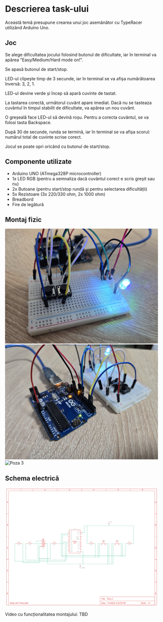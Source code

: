 # Descrierea task-ului
Această temă presupune crearea unui joc asemănător cu TypeRacer utilizând Arduino Uno.

## Joc
Se alege dificultatea jocului folosind butonul de dificultate, iar în terminal va apărea “Easy/Medium/Hard mode on!”.

Se apasă butonul de start/stop.

LED-ul clipește timp de 3 secunde, iar în terminal se va afișa numărătoarea înversă: 3, 2, 1.

LED-ul devine verde și încep să apară cuvinte de tastat.

La tastarea corectă, următorul cuvânt apare imediat. Dacă nu se tasteaza cuvântul în timpul stabilit de dificultate, va apărea un nou cuvânt.

O greșeală face LED-ul să devină roșu. Pentru a corecta cuvântul, se va folosi tasta Backspace.

După 30 de secunde, runda se termină, iar în terminal se va afișa scorul: numărul total de cuvinte scrise corect.

Jocul se poate opri oricând cu butonul de start/stop.

## Componente utilizate

- Arduino UNO (ATmega328P microcontroller)
- 1x LED RGB (pentru a semnaliza dacă cuvântul corect e scris greșit sau nu)
- 2x Butoane (pentru start/stop rundă și pentru selectarea dificultății)
- 5x Rezistoare (3x 220/330 ohm, 2x 1000 ohm)
- Breadbord
- Fire de legătură

## Montaj fizic
![Poza 1](poze/poza1.jpg)
![Poza 2](poze/poza2.jpg)
![Poza 3](poze/poza3.jpg)

## Schema electrică
![Schema electrică](poze/schema_electrica.png)

Video cu funcționalitatea montajului: TBD